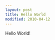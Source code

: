 ```yaml
---
layout: post
title: Hello World
modified: 2010-04-12
---
```


Hello World!
<!-- Teaching my first software carpentry workshop at UCSD next week! More info [here](http://scicomp.sdsc.edu/2015-10-27-ucsd/). -->


